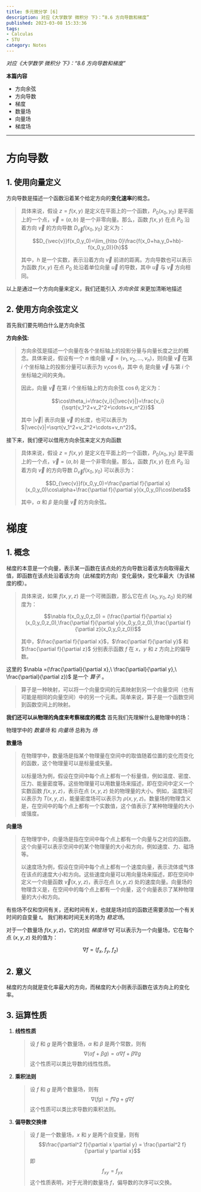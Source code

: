 ```yaml
---
title: 多元微分学 [6]
description: 对应《大学数学 微积分 下》：“8.6 方向导数和梯度”
published: 2023-03-08 15:33:36
tags:
- Calculas
- STU
category: Notes
---
```


*对应《大学数学 微积分 下》：“8.6 方向导数和梯度”*

**本篇内容**
- 方向余弦
- 方向导数
- 梯度
- 数量场
- 向量场
- 梯度场


<!--more-->

---

# 方向导数
## 1. 使用向量定义
方向导数是描述一个函数沿着某个给定方向的**变化速率**的概念。

>具体来说，假设 $z=f(x,y)$ 是定义在平面上的一个函数，$P_0(x_0,y_0)$ 是平面上的一个点，$\vec{v}=(a,b)$ 是一个非零向量。那么，函数 $f(x,y)$ 在点 $P_0$ 沿着方向 $\vec{v}$ 的方向导数 $D_{\vec{v}}f(x_0,y_0)$ 定义为：
>
>$$D_{\vec{v}}f(x_0,y_0)=\lim_{h\to 0}\frac{f(x_0+ha,y_0+hb)-f(x_0,y_0)}{h}$$
>
>其中，$h$ 是一个实数，表示沿着方向 $\vec{v}$ 前进的距离。方向导数也可以表示为函数 $f(x,y)$ 在点 $P_0$ 处沿着单位向量 $\vec{u}$ 的导数，其中 $\vec{u}$ 与 $\vec{v}$ 方向相同。

以上是通过一个方向向量来定义，我们还能引入 *方向余弦* 来更加清晰地描述


## 2. 使用方向余弦定义

首先我们要先明白什么是方向余弦

**方向余弦:**
>方向余弦是描述一个向量在各个坐标轴上的投影分量与向量长度之比的概念。具体来说，假设有一个 $n$ 维向量 $\vec{v}=(v_1,v_2,\ldots,v_n)$，则向量 $\vec{v}$ 在第 $i$ 个坐标轴上的投影分量可以表示为 $v_i\cos\theta_i$，其中 $\theta_i$ 是向量 $\vec{v}$ 与第 $i$ 个坐标轴之间的夹角。
>
>因此，向量 $\vec{v}$ 在第 $i$ 个坐标轴上的方向余弦 $\cos\theta_i$ 定义为：
>
>$$\cos\theta_i=\frac{v_i}{|\vec{v}|}=\frac{v_i}{\sqrt{v_1^2+v_2^2+\cdots+v_n^2}}$$
>
>其中 $|\vec{v}|$ 表示向量 $\vec{v}$ 的长度，也可以表示为 $|\vec{v}|=\sqrt{v_1^2+v_2^2+\cdots+v_n^2}$。


接下来，我们便可以借用方向余弦来定义方向函数
>具体来说，假设 $z=f(x,y)$ 是定义在平面上的一个函数，$P_0(x_0,y_0)$ 是平面上的一个点，$\vec{v}=(a,b)$ 是一个非零向量。那么，函数 $f(x,y)$ 在点 $P_0$ 沿着方向 $\vec{v}$ 的方向导数 $D_{\vec{v}}f(x_0,y_0)$ 可以表示为：
>
>$$D_{\vec{v}}f(x_0,y_0)=\frac{\partial f}{\partial x}(x_0,y_0)\cos\alpha+\frac{\partial f}{\partial y}(x_0,y_0)\cos\beta$$
>
>其中，$\alpha$ 和 $\beta$ 是向量 $\vec{v}$ 的方向余弦。

# 梯度
## 1. 概念
梯度的本意是一个向量，表示某一函数在该点处的方向导数沿着该方向取得最大值，即函数在该点处沿着该方向（此梯度的方向）变化最快，变化率最大（为该梯度的模）。

>具体来说，如果 $f(x,y,z)$ 是一个可微函数，那么它在点 $(x_0,y_0,z_0)$ 处的梯度为：
>
>$$\nabla f(x_0,y_0,z_0) = (\frac{\partial f}{\partial x}(x_0,y_0,z_0),\frac{\partial f}{\partial y}(x_0,y_0,z_0),\frac{\partial f}{\partial z}(x_0,y_0,z_0))$$
>
>其中，$\frac{\partial f}{\partial x}$，$\frac{\partial f}{\partial y}$ 和 $\frac{\partial f}{\partial z}$ 分别表示函数 $f$ 在 $x$，$y$ 和 $z$ 方向上的偏导数。


这里的 $\nabla =(\frac{\partial}{\partial x},\ \frac{\partial}{\partial y},\ \frac{\partial}{\partial z})$ 是一个 *算子* 。

>算子是一种映射，可以将一个向量空间的元素映射到另一个向量空间（也有可能是相同的向量空间）中的另一个元素。简单来说，算子是一个函数空间到函数空间上的映射。


**我们还可以从物理的角度来考察梯度的概念**
首先我们先理解什么是物理中的场：

物理学中的 *数量场* 和 *向量场* 总称为 *场*  

**数量场**
>在物理学中，数量场是指某个物理量在空间中的取值随着位置的变化而变化的函数，这个物理量可以是标量或矢量。
>
>以标量场为例，假设在空间中每个点上都有一个标量值，例如温度、密度、压力、能量密度等。这些物理量可以用数量场来描述，即在空间中定义一个实数函数 $f(x,y,z)$，表示在点 $(x,y,z)$ 处的物理量的大小。例如，温度场可以表示为 $T(x,y,z)$，能量密度场可以表示为 $\rho(x,y,z)$。数量场的物理含义是，在空间中的每个点上都有一个实数值，这个值表示了某种物理量的大小或强度。

**向量场**
>在物理学中，向量场是指在空间中每个点上都有一个向量与之对应的函数。这个向量可以表示空间中的某个物理量的大小和方向，例如速度、力、磁场等。
>
>以速度场为例，假设在空间中每个点上都有一个速度向量，表示流体或气体在该点的速度大小和方向。这些速度向量可以用向量场来描述，即在空间中定义一个向量函数 $\vec{v}(x,y,z)$，表示在点 $(x,y,z)$ 处的速度向量。向量场的物理含义是，在空间中的每个点上都有一个向量，这个向量表示了某种物理量的大小和方向。

有些场不仅和空间有关，还和时间有关，也就是场对应的函数还需要添加一个有关时间的自变量 $t$。
我们称和时间无关的场为 *稳定场*。

对于一个数量场 $f(x,y,z)$，它的对应 *梯度场*  $\nabla f$ 可以表示为一个向量场，它在每个点 $(x,y,z)$ 处的值为：

$$\nabla f = (f_x,\ f_y,\ f_z)$$


## 2. 意义
梯度的方向就是变化率最大的方向，而梯度的大小则表示函数在该方向上的变化率。

## 3. 运算性质

1.  **线性性质**
	>设 $f$ 和 $g$ 是两个数量场，$\alpha$ 和 $\beta$ 是两个常数，则有 
	>$$\nabla(\alpha f + \beta g) = \alpha \nabla f + \beta \nabla g$$
	>这个性质可以类比导数的线性性质。

2.  **乘积法则**
    >设 $f$ 和 $g$ 是两个数量场，则有 
	>$$\nabla(fg) = f \nabla g + g \nabla f$$
	>这个性质可以类比求导数的乘积法则。

3.  **偏导数交换律**
    >设 $f$ 是一个数量场，$x$ 和 $y$ 是两个自变量，则有 
	>$$\frac{\partial^2 f}{\partial x \partial y} = \frac{\partial^2 f}{\partial y \partial x}$$
	>即 
	>$$f_{xy} = f_{yx}$$
	>这个性质表明，对于光滑的数量场 $f$，偏导数的次序可以交换。



